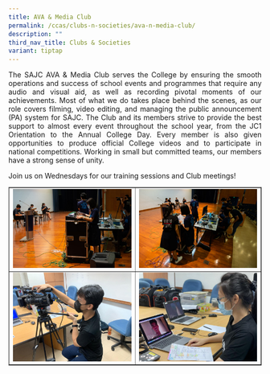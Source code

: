 ```yaml
---
title: AVA & Media Club
permalink: /ccas/clubs-n-societies/ava-n-media-club/
description: ""
third_nav_title: Clubs & Societies
variant: tiptap
---
```

<p align="justify">The SAJC AVA &amp; Media Club serves the College by ensuring the smooth operations and success of school events and programmes that require any audio and visual aid, as well as recording pivotal moments of our achievements. Most of what we do takes place behind the scenes, as our role covers filming, video editing, and managing the public announcement (PA) system for SAJC. The Club and its members strive to provide the best support to almost every event throughout the school year, from the JC1 Orientation to the Annual College Day. Every member is also given opportunities to produce official College videos and to participate in national competitions. Working in small but committed teams, our members have a strong sense of unity.</p>
<p>Join us on Wednesdays for our training sessions and Club meetings!</p>
<table style="border-collapse: collapse; width: 100%;" border="1">
<tbody>
<tr>
<td style="width: 50%;"><img src="/images/ava1.jpg"></td>
<td style="width: 50%;"><img src="/images/ava2.jpg"></td>
</tr>
<tr>
<td style="width: 50%;"><img src="/images/ava3.jpg"></td>
<td style="width: 50%;"><img src="/images/ava4.jpg"></td>
</tr>
</tbody>
</table>